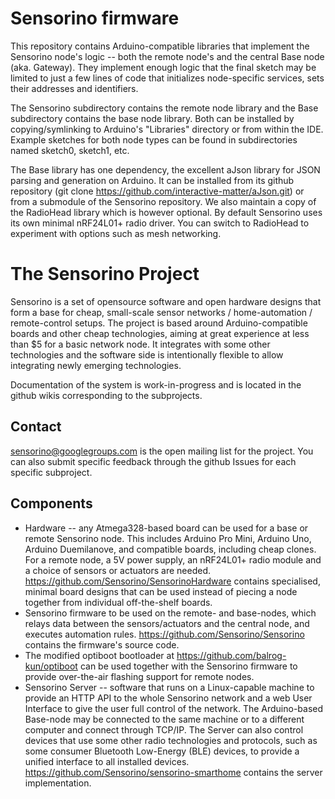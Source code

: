 Sensorino firmware
==================

This repository contains Arduino-compatible libraries that implement the Sensorino node's logic -- both the remote node's and the central Base node (aka. Gateway).  They implement enough logic that the final sketch may be limited to just a few lines of code that initializes node-specific services, sets their addresses and identifiers.

The Sensorino subdirectory contains the remote node library and the Base subdirectory contains the base node library.  Both can be installed by copying/symlinking to Arduino's "Libraries" directory or from within the IDE.  Example sketches for both node types can be found in subdirectories named sketch0, sketch1, etc.

The Base library has one dependency, the excellent aJson library for JSON parsing and generation on Arduino.  It can be installed from its github repository (git clone https://github.com/interactive-matter/aJson.git) or from a submodule of the Sensorino repository.  We also maintain a copy of the RadioHead library which is however optional.  By default Sensorino uses its own minimal nRF24L01+ radio driver.  You can switch to RadioHead to experiment with options such as mesh networking.

The Sensorino Project
=====================

Sensorino is a set of opensource software and open hardware designs that form a base for cheap, small-scale sensor networks / home-automation / remote-control setups.  The project is based around Arduino-compatible boards and other cheap technologies, aiming at great experience at less than $5 for a basic network node.  It integrates with some other technologies and the software side is intentionally flexible to allow integrating newly emerging technologies.

Documentation of the system is work-in-progress and is located in the github wikis corresponding to the subprojects.

Contact
-------

sensorino@googlegroups.com is the open mailing list for the project.  You
can also submit specific feedback through the github Issues for each
specific subproject.

Components
----------

* Hardware -- any Atmega328-based board can be used for a base or remote Sensorino node.  This includes Arduino Pro Mini, Arduino Uno, Arduino Duemilanove, and compatible boards, including cheap clones.  For a remote node, a 5V power supply, an nRF24L01+ radio module and a choice of sensors or actuators are needed.  https://github.com/Sensorino/SensorinoHardware contains specialised, minimal board designs that can be used instead of piecing a node together from individual off-the-shelf boards.
* Sensorino firmware to be used on the remote- and base-nodes, which relays data between the sensors/actuators and the central node, and executes automation rules.  https://github.com/Sensorino/Sensorino contains the firmware's source code.
* The modified optiboot bootloader at https://github.com/balrog-kun/optiboot can be used together with the Sensorino firmware to provide over-the-air flashing support for remote nodes.
* Sensorino Server -- software that runs on a Linux-capable machine to provide an HTTP API to the whole Sensorino network and a web User Interface to give the user full control of the network.  The Arduino-based Base-node may be connected to the same machine or to a different computer and connect through TCP/IP.  The Server can also control devices that use some other radio technologies and protocols, such as some consumer Bluetooth Low-Energy (BLE) devices, to provide a unified interface to all installed devices.  https://github.com/Sensorino/sensorino-smarthome contains the server implementation.
